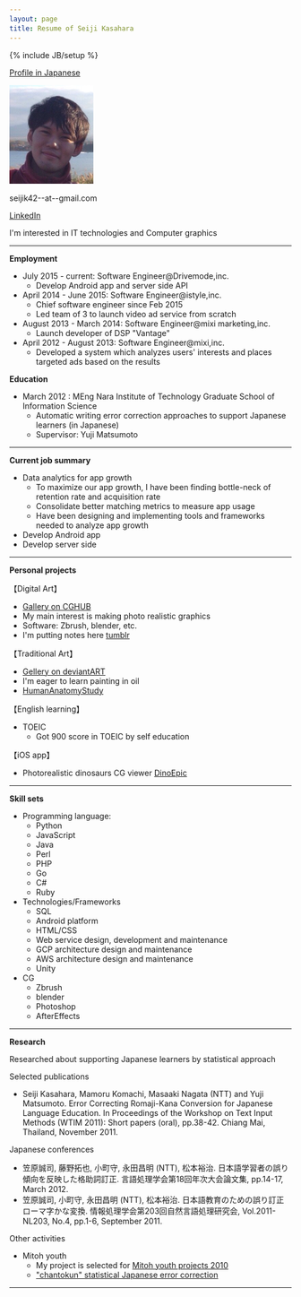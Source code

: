```yaml
---
layout: page
title: Resume of Seiji Kasahara
---
```

{% include JB/setup %}


[Profile in Japanese](ja.html)


<img src="assets/images/face.png" width="150px">

seijik42--at--gmail.com


[LinkedIn](https://jp.linkedin.com/in/kasahara-seiji)


I'm interested in IT technologies and Computer graphics

----

**Employment**

* July 2015 - current:  Software Engineer@Drivemode,inc.
    * Develop Android app and server side API
* April 2014 - June 2015: Software Engineer@istyle,inc.
    * Chief software engineer since Feb 2015
    * Led team of 3 to launch video ad service from scratch
* August 2013 - March 2014: Software Engineer@mixi marketing,inc.
    * Launch developer of DSP "Vantage"
* April 2012 - August 2013: Software Engineer@mixi,inc.
    * Developed a system which analyzes users' interests and places targeted ads based on the results

**Education**

* March 2012 : MEng Nara Institute of Technology Graduate School of Information Science
    * Automatic writing error correction approaches to support Japanese learners (in Japanese)
    * Supervisor: Yuji Matsumoto

----

**Current job summary**

* Data analytics for app growth
    * To maximize our app growth, I have been finding bottle-neck of retention rate and acquisition rate
    * Consolidate better matching metrics to measure app usage
    * Have been designing and implementing tools and frameworks needed to analyze app growth
* Develop Android app
* Develop server side

----

**Personal projects**

【Digital Art】

* [Gallery on CGHUB](http://seijik42.cghub.com/images/)
* My main interest is making photo realistic graphics
* Software: Zbrush, blender, etc.
* I'm putting notes here [tumblr](http://seijik42.tumblr.com/)

【Traditional Art】

* [Gellery on deviantART](http://seijik42.deviantart.com/gallery/)
* I'm eager to learn painting in oil
* [HumanAnatomyStudy](art/anatomy/)

【English learning】

* TOEIC
    * Got 900 score in TOEIC by self education 

【iOS app】

* Photorealistic dinosaurs CG viewer [DinoEpic](https://itunes.apple.com/ca/app/dino-epic/id725400494?mt=8)

----

**Skill sets**

* Programming language:
    * Python
    * JavaScript
    * Java
    * Perl
    * PHP
    * Go
    * C#
    * Ruby
* Technologies/Frameworks
    * SQL
    * Android platform
    * HTML/CSS
    * Web service design, development and maintenance
    * GCP architecture design and maintenance
    * AWS architecture design and maintenance
    * Unity
* CG
    * Zbrush
    * blender
    * Photoshop
    * AfterEffects

----

**Research**

Researched about supporting Japanese learners by statistical approach

Selected publications

* Seiji Kasahara, Mamoru Komachi, Masaaki Nagata (NTT) and Yuji Matsumoto. Error Correcting Romaji-Kana Conversion for Japanese Language Education. In Proceedings of the Workshop on Text Input Methods (WTIM 2011): Short papers (oral), pp.38-42. Chiang Mai, Thailand, November 2011.

Japanese conferences

* 笠原誠司, 藤野拓也, 小町守, 永田昌明 (NTT), 松本裕治. 日本語学習者の誤り傾向を反映した格助詞訂正. 言語処理学会第18回年次大会論文集, pp.14-17, March 2012.
* 笠原誠司, 小町守, 永田昌明 (NTT), 松本裕治. 日本語教育のための誤り訂正ローマ字かな変換. 情報処理学会第203回自然言語処理研究会, Vol.2011-NL203, No.4, pp.1-6, September 2011.

Other activities

* Mitoh youth
    * My project is selected for [Mitoh youth projects 2010](http://www.ipa.go.jp/jinzai/mitou/2010/2010_1/youth/gaiyou/gm-1.html)
    * ["chantokun" statistical Japanese error correction](http://cl.naist.jp/chantokun/)

----
